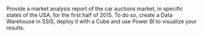Provide a market analysis report of the car auctions market, in specific states of the USA, for the first half of 2015.
To do so, create a Data Warehouse in SSIS, deploy it with a Cube and use Power BI to visualize your results.
